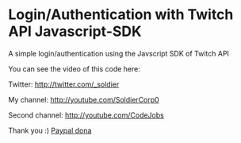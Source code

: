 Login/Authentication with Twitch API Javascript-SDK
===================================================

A simple login/authentication using the Javscript SDK of Twitch API

You can see the video of this code here: 

Twitter: http://twitter.com/_soldier

My channel: http://youtube.com/SoldierCorp0

Second channel: http://youtube.com/CodeJobs

Thank you :) <a href="https://www.paypal.com/cgi-bin/webscr?cmd=_s-xclick&hosted_button_id=LUYM54YD8YKZE">Paypal dona
